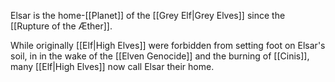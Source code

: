 Elsar is the home-[[Planet]] of the [[Grey Elf|Grey Elves]] since the [[Rupture of the Æther]].

While originally [[Elf|High Elves]] were forbidden from setting foot on Elsar's soil, in in the wake of the [[Elven Genocide]] and the burning of [[Cinis]], many [[Elf|High Elves]] now call Elsar their home.

